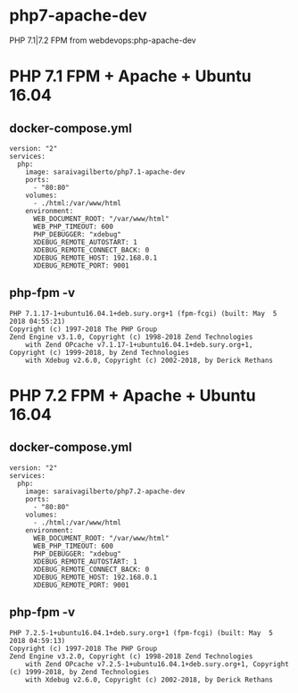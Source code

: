 # php7-apache-dev
PHP 7.1|7.2 FPM from webdevops:php-apache-dev

PHP 7.1 FPM + Apache + Ubuntu 16.04
================

## docker-compose.yml

```docker-compose
version: "2"
services:
  php:
    image: saraivagilberto/php7.1-apache-dev
    ports:
      - "80:80"    
    volumes:
      - ./html:/var/www/html
    environment:
      WEB_DOCUMENT_ROOT: "/var/www/html"
      WEB_PHP_TIMEOUT: 600
      PHP_DEBUGGER: "xdebug"
      XDEBUG_REMOTE_AUTOSTART: 1
      XDEBUG_REMOTE_CONNECT_BACK: 0
      XDEBUG_REMOTE_HOST: 192.168.0.1
      XDEBUG_REMOTE_PORT: 9001      
```

## php-fpm -v

```
PHP 7.1.17-1+ubuntu16.04.1+deb.sury.org+1 (fpm-fcgi) (built: May  5 2018 04:55:21)
Copyright (c) 1997-2018 The PHP Group
Zend Engine v3.1.0, Copyright (c) 1998-2018 Zend Technologies
    with Zend OPcache v7.1.17-1+ubuntu16.04.1+deb.sury.org+1, Copyright (c) 1999-2018, by Zend Technologies
    with Xdebug v2.6.0, Copyright (c) 2002-2018, by Derick Rethans
```

PHP 7.2 FPM + Apache + Ubuntu 16.04
================

## docker-compose.yml

```docker-compose
version: "2"
services:
  php:
    image: saraivagilberto/php7.2-apache-dev
    ports:
      - "80:80"    
    volumes:
      - ./html:/var/www/html
    environment:
      WEB_DOCUMENT_ROOT: "/var/www/html"
      WEB_PHP_TIMEOUT: 600
      PHP_DEBUGGER: "xdebug"
      XDEBUG_REMOTE_AUTOSTART: 1
      XDEBUG_REMOTE_CONNECT_BACK: 0
      XDEBUG_REMOTE_HOST: 192.168.0.1
      XDEBUG_REMOTE_PORT: 9001      
```

## php-fpm -v

```
PHP 7.2.5-1+ubuntu16.04.1+deb.sury.org+1 (fpm-fcgi) (built: May  5 2018 04:59:13)
Copyright (c) 1997-2018 The PHP Group
Zend Engine v3.2.0, Copyright (c) 1998-2018 Zend Technologies
    with Zend OPcache v7.2.5-1+ubuntu16.04.1+deb.sury.org+1, Copyright (c) 1999-2018, by Zend Technologies
    with Xdebug v2.6.0, Copyright (c) 2002-2018, by Derick Rethans
```
